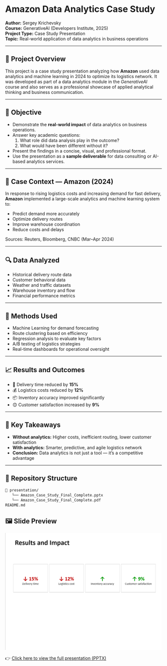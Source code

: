 # Amazon Data Analytics Case Study

**Author:** Sergey Krichevsky  
**Course:** GenerativeAI (Developers Institute, 2025)  
**Project Type:** Case Study Presentation  
**Topic:** Real-world application of data analytics in business operations  

---

## 📌 Project Overview

This project is a case study presentation analyzing how **Amazon** used data analytics and machine learning in 2024 to optimize its logistics network. It was developed as part of a data analytics module in the *GenerativeAI* course and also serves as a professional showcase of applied analytical thinking and business communication.

---

## 🎯 Objective

- Demonstrate the **real-world impact** of data analytics on business operations.
- Answer key academic questions:
  1. What role did data analysis play in the outcome?
  2. What would have been different without it?
- Present the findings in a concise, visual, and professional format.
- Use the presentation as a **sample deliverable** for data consulting or AI-based analytics services.

---

## 🏢 Case Context — Amazon (2024)

In response to rising logistics costs and increasing demand for fast delivery, **Amazon** implemented a large-scale analytics and machine learning system to:

- Predict demand more accurately  
- Optimize delivery routes  
- Improve warehouse coordination  
- Reduce costs and delays  

Sources: Reuters, Bloomberg, CNBC (Mar–Apr 2024)

---

## 🔍 Data Analyzed

- Historical delivery route data  
- Customer behavioral data  
- Weather and traffic datasets  
- Warehouse inventory and flow  
- Financial performance metrics  

---

## 🧠 Methods Used

- Machine Learning for demand forecasting  
- Route clustering based on efficiency  
- Regression analysis to evaluate key factors  
- A/B testing of logistics strategies  
- Real-time dashboards for operational oversight  

---

## 📈 Results and Outcomes

- 🚚 Delivery time reduced by **15%**  
- 💰 Logistics costs reduced by **12%**  
- 📦 Inventory accuracy improved significantly  
- 😊 Customer satisfaction increased by **9%**

---

## 🧩 Key Takeaways

- **Without analytics:** Higher costs, inefficient routing, lower customer satisfaction  
- **With analytics:** Smarter, predictive, and agile logistics network  
- **Conclusion:** Data analytics is not just a tool — it’s a competitive advantage

---

## 📁 Repository Structure

```plaintext
📁 presentation/
   └── Amazon_Case_Study_Final_Complete.pptx
   └── Amazon_Case_Study_Final_Complete.pdf
README.md
``` 

## 🖼️ Slide Preview

![Slide Preview](presentation/slide_preview.png)

👉 [Click here to view the full presentation (PPTX)](presentation/Amazon_Case_Study_Final_Complete.pptx)